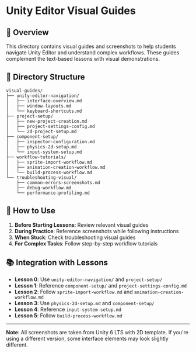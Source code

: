 # Unity Editor Visual Guides

## 🎯 Overview

This directory contains visual guides and screenshots to help students navigate Unity Editor and understand complex workflows. These guides complement the text-based lessons with visual demonstrations.

## 📁 Directory Structure

```
visual-guides/
├── unity-editor-navigation/
│   ├── interface-overview.md
│   ├── window-layouts.md
│   └── keyboard-shortcuts.md
├── project-setup/
│   ├── new-project-creation.md
│   ├── project-settings-config.md
│   └── 2d-project-setup.md
├── component-setup/
│   ├── inspector-configuration.md
│   ├── physics-2d-setup.md
│   └── input-system-setup.md
├── workflow-tutorials/
│   ├── sprite-import-workflow.md
│   ├── animation-creation-workflow.md
│   └── build-process-workflow.md
└── troubleshooting-visual/
    ├── common-errors-screenshots.md
    ├── debug-workflow.md
    └── performance-profiling.md
```

## 🎯 How to Use

1. **Before Starting Lessons**: Review relevant visual guides
2. **During Practice**: Reference screenshots while following instructions
3. **When Stuck**: Check troubleshooting visual guides
4. **For Complex Tasks**: Follow step-by-step workflow tutorials

## 📚 Integration with Lessons

- **Lesson 0**: Use `unity-editor-navigation/` and `project-setup/`
- **Lesson 1**: Reference `component-setup/` and `project-settings-config.md`
- **Lesson 2**: Follow `sprite-import-workflow.md` and `animation-creation-workflow.md`
- **Lesson 3**: Use `physics-2d-setup.md` and `component-setup/`
- **Lesson 4**: Reference `input-system-setup.md`
- **Lesson 5**: Follow `build-process-workflow.md`

---

**Note**: All screenshots are taken from Unity 6 LTS with 2D template. If you're using a different version, some interface elements may look slightly different.
